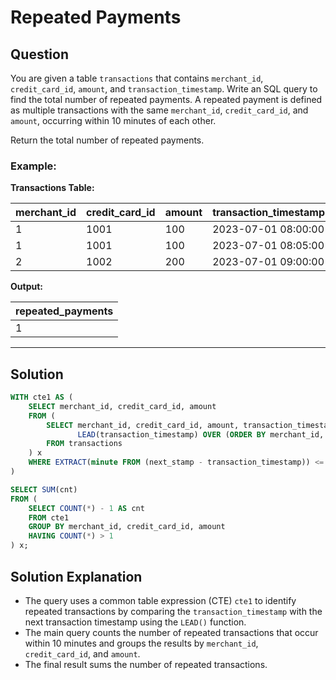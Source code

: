 
# Repeated Payments

## Question

You are given a table `transactions` that contains `merchant_id`, `credit_card_id`, `amount`, and `transaction_timestamp`. Write an SQL query to find the total number of repeated payments. A repeated payment is defined as multiple transactions with the same `merchant_id`, `credit_card_id`, and `amount`, occurring within 10 minutes of each other.

Return the total number of repeated payments.

### Example:

**Transactions Table:**

| merchant_id | credit_card_id | amount | transaction_timestamp  |
|-------------|----------------|--------|------------------------|
| 1           | 1001           | 100    | 2023-07-01 08:00:00    |
| 1           | 1001           | 100    | 2023-07-01 08:05:00    |
| 2           | 1002           | 200    | 2023-07-01 09:00:00    |

**Output:**

| repeated_payments |
|-------------------|
| 1                 |

---

## Solution

```sql
WITH cte1 AS (
    SELECT merchant_id, credit_card_id, amount
    FROM (
        SELECT merchant_id, credit_card_id, amount, transaction_timestamp, 
               LEAD(transaction_timestamp) OVER (ORDER BY merchant_id, credit_card_id, amount, transaction_timestamp) AS next_stamp
        FROM transactions
    ) x
    WHERE EXTRACT(minute FROM (next_stamp - transaction_timestamp)) <= 10
)

SELECT SUM(cnt)
FROM (
    SELECT COUNT(*) - 1 AS cnt
    FROM cte1
    GROUP BY merchant_id, credit_card_id, amount
    HAVING COUNT(*) > 1
) x;
```

## Solution Explanation

- The query uses a common table expression (CTE) `cte1` to identify repeated transactions by comparing the `transaction_timestamp` with the next transaction timestamp using the `LEAD()` function.
- The main query counts the number of repeated transactions that occur within 10 minutes and groups the results by `merchant_id`, `credit_card_id`, and `amount`.
- The final result sums the number of repeated transactions.
